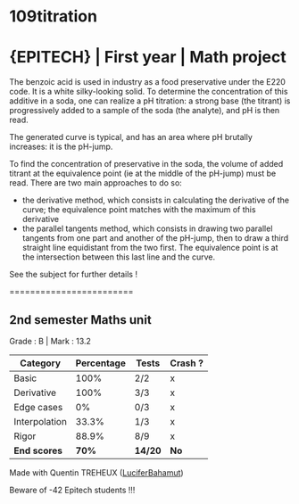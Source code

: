 # 109titration

# {EPITECH} | First year | Math project

The benzoic acid is used in industry as a food preservative under the E220 code. It is a white silky-looking
solid. To determine the concentration of this additive in a soda, one can realize a pH titration: a strong base
(the titrant) is progressively added to a sample of the soda (the analyte), and pH is then read.

The generated curve is typical, and has an area where pH brutally increases: it is the pH-jump.

To find the concentration of preservative in the soda, the volume of added titrant at the equivalence point
(ie at the middle of the pH-jump) must be read. There are two main approaches to do so:

  - the derivative method, which consists in calculating the derivative of the curve; the equivalence point matches with the maximum of this derivative
  - the parallel tangents method, which consists in drawing two parallel tangents from one part and another of the pH-jump, then to draw a third straight line equidistant from the two first. The equivalence point is at the intersection between this last line and the curve.

See the subject for further details !

========================

## 2nd semester Maths unit

Grade : B | Mark : 13.2

| Category       | Percentage | Tests     | Crash ? |
|----------------|------------|-----------|---------|
| Basic          | 100%       | 2/2       | x       |
| Derivative     | 100%       | 3/3       | x       |
| Edge cases     | 0%         | 0/3       | x       |
| Interpolation  | 33.3%      | 1/3       | x       |
| Rigor          | 88.9%      | 8/9       | x       |
| **End scores** | **70%**    | **14/20** | **No**  |

Made with Quentin TREHEUX ([LuciferBahamut](https://github.com/LuciferBahamut))

Beware of -42 Epitech students !!!
